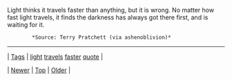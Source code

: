 <!--
title: Light thinks it travels faster than anything, but it is wrong. No matter how fast light travels, it finds the darkness has always got there first, and is waiting for it.
date: 2020-06-28T15:27:00.081Z
tags: light, travels, faster, quote
-->




Light thinks it travels faster than anything, but it is wrong. No matter how fast light travels, it finds the darkness has always got there first, and is waiting for it.

            *Source: Terry Pratchett (via ashenoblivion)*

<!--BOTTOM-POST-NAVIGATION-->
---

| [Tags](tags.md) | [light](tag-light.md) [travels](tag-travels.md) [faster](tag-faster.md) [quote](tag-quote.md) |

| [Newer](120035300479.md) | [Top](index.md) | [Older](120131956289.md) |